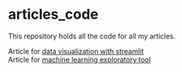# articles_code

This repository holds all the code for all my articles.

Article for [data visualization with streamlit](https://medium.com/@max.lutz./how-to-build-a-data-visualization-page-with-streamlit-4ca4999eba64) <br>
Article for [machine learning exploratory tool](https://medium.com/@max.lutz./build-a-machine-learning-exploratory-tool-for-classification-with-streamlit-684aad695ef8)
